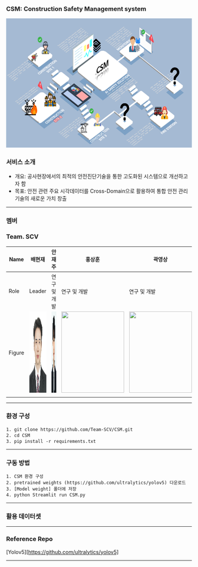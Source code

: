 ### CSM: Construction Safety Management system

<p align="center">
  <img width="677" height="350" src="./fig/concept-map.png">
</p>

### 서비스 소개
- 개요: 공사현장에서의 최적의 안전진단기술을 통한 고도화된 시스템으로 개선하고자 함
- 목표: 안전 관련 주요 시각데이터를 Cross-Domain으로 활용하여 통합 안전 관리기술의 새로운 가치 창출
*** 

### 멤버
### Team. SCV

| Name   | 배현재  | 안재주 | 홍상훈 | 곽영상 |
|--------|--------|--------|-------|--------|
| Role   | Leader | 연구 및 개발 | 연구 및 개발 | 연구 및 개발 |
| Figure | <img width="170" height="220" src="./fig/배현재.png"> | <img width="170" height="220" src="./fig/안재주.png"> | <img width="170" height="220" src="./fig/홍상훈.png"> | <img width="170" height="220" src="./fig/곽영상.png"> |
|        |        |   |   |   |

*** 

### 환경 구성
```
1. git clone https://github.com/Team-SCV/CSM.git
2. cd CSM
3. pip install -r requirements.txt
```
*** 


### 구동 방법
```
1. CSM 환경 구성
2. pretrained weights (https://github.com/ultralytics/yolov5) 다운로드
3. [Model weight] 폴더에 저장
4. python Streamlit run CSM.py
```
*** 


### 활용 데이터셋
*** 

### Reference Repo
[Yolov5][https://github.com/ultralytics/yolov5]
*** 

